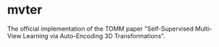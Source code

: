# mvter
The official implementation of the TOMM paper "Self-Supervised Multi-View Learning via Auto-Encoding 3D Transformations".
